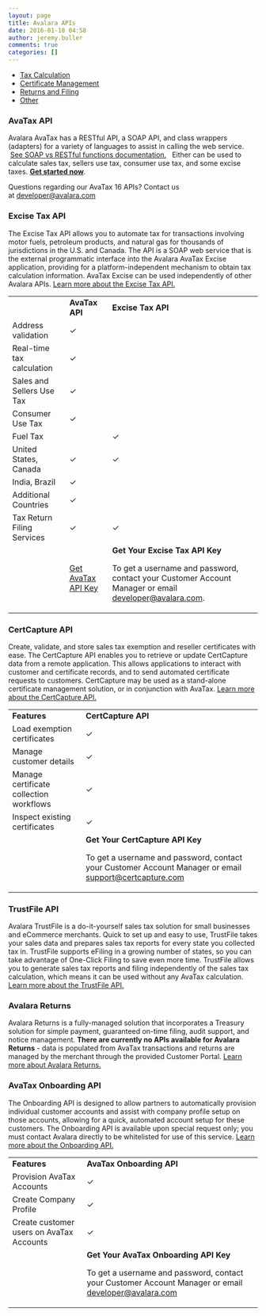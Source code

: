 ```yaml
---
layout: page
title: Avalara APIs
date: 2016-01-18 04:58
author: jeremy.buller
comments: true
categories: []
---
```


<div>

  <!-- Nav tabs -->
  <ul class="nav nav-tabs" role="tablist">
    <li role="presentation" class="active"><a href="#tax-calculation" aria-controls="tax-calculation" role="tab" data-toggle="tab">Tax Calculation</a></li>
    <li role="presentation"><a href="#certificate-management" aria-controls="certificate-management" role="tab" data-toggle="tab">Certificate Management</a></li>
    <li role="presentation"><a href="#returns-and-filing" aria-controls="returns-and-filing" role="tab" data-toggle="tab">Returns and Filing</a></li>
    <li role="presentation"><a href="#other" aria-controls="other" role="tab" data-toggle="tab">Other</a></li>
  </ul>

  <!-- Tab panes -->
  <div class="tab-content">
    <div role="tabpanel" class="tab-pane active" id="tax-calculation">

<h3>AvaTax API</h3>
Avalara AvaTax has a RESTful API, a SOAP API, and class wrappers (adapters) for a variety of languages to assist in calling the web service.  <a href="/avatax/soap-or-rest">See SOAP vs RESTful functions documentation.</a>   Either can be used to calculate sales tax, sellers use tax, consumer use tax, and some excise taxes. <strong><a href="/avatax/getting-started">Get started now</a></strong>.

Questions regarding our AvaTax 16 APIs? Contact us at <a href="mailto:developer@avalara.com">developer@avalara.com</a>
<h3></h3>
<h3>Excise Tax API</h3>
The Excise Tax API allows you to automate tax for transactions involving motor fuels, petroleum products, and natural gas for thousands of jurisdictions in the U.S. and Canada. The API is a SOAP web service that is the external programmatic interface into the Avalara AvaTax Excise application, providing for a platform-independent mechanism to obtain tax calculation information. AvaTax Excise can be used independently of other Avalara APIs. <a href="/excise/">Learn more about the Excise Tax API.</a>
<table>
<tbody>
<tr>
<td></td>
<td><strong>AvaTax API </strong></td>
<td><strong>Excise Tax API</strong></td>
</tr>
<tr>
<td>Address validation</td>
<td>✓</td>
<td></td>
</tr>
<tr>
<td>Real-time tax calculation</td>
<td>✓</td>
<td></td>
</tr>
<tr>
<td>Sales and Sellers Use Tax</td>
<td>✓</td>
<td></td>
</tr>
<tr>
<td>Consumer Use Tax</td>
<td>✓</td>
<td></td>
</tr>
<tr>
<td>Fuel Tax</td>
<td></td>
<td>✓</td>
</tr>
<tr>
<td>United States, Canada</td>
<td>✓</td>
<td>✓</td>
</tr>
<tr>
<td>India, Brazil</td>
<td>✓</td>
<td></td>
</tr>
<tr>
<td>Additional Countries</td>
<td>✓</td>
<td></td>
</tr>
<tr>
<td>Tax Return Filing Services</td>
<td>✓</td>
<td>✓</td>
</tr>
<tr>
<td></td>
<td><a class="button" href="/avatax/getting-started">Get AvaTax API Key</a></td>
<td><strong>Get Your Excise Tax API Key</strong>

To get a username and password, contact your Customer Account Manager or email <a href="mailto:developer@avalara.com">developer@avalara.com</a>.</td>
</tr>
</tbody>
</table>
</div>
<div role="tabpanel" class="tab-pane" id="certificate-management">
<h3>CertCapture API</h3>
Create, validate, and store sales tax exemption and reseller certificates with ease. The CertCapture API enables you to retrieve or update CertCapture data from a remote application. This allows applications to interact with customer and certificate records, and to send automated certificate requests to customers. CertCapture may be used as a stand-alone certificate management solution, or in conjunction with AvaTax. <a href="/certcapture/">Learn more about the CertCapture API.</a>
<table>
<tbody>
<tr>
<td><strong>Features</strong></td>
<td><strong>CertCapture API</strong></td>
</tr>
<tr>
<td>Load exemption certificates</td>
<td>✓</td>
</tr>
<tr>
<td>Manage customer details</td>
<td>✓</td>
</tr>
<tr>
<td>Manage certificate collection workflows</td>
<td>✓</td>
</tr>
<tr>
<td>Inspect existing certificates</td>
<td>✓</td>
</tr>
<tr>
<td></td>
<td><strong>Get Your CertCapture API Key</strong>

To get a username and password, contact your Customer Account Manager or email <a href="mailto:support@certcapture.com">support@certcapture.com</a></td>
</tr>
</tbody>
</table>
</div>
<div role="tabpanel" class="tab-pane" id="returns-and-filing">
<h3>TrustFile API</h3>
Avalara TrustFile is a do-it-yourself sales tax solution for small businesses and eCommerce merchants. Quick to set up and easy to use, TrustFile takes your sales data and prepares sales tax reports for every state you collected tax in. TrustFile supports eFiling in a growing number of states, so you can take advantage of One-Click Filing to save even more time. TrustFile allows you to generate sales tax reports and filing independently of the sales tax calculation, which means it can be used without any AvaTax calculation. <a href="/trustfile/">Learn more about the TrustFile API.</a>
<h3>Avalara Returns</h3>
Avalara Returns is a fully-managed solution that incorporates a Treasury solution for simple payment, guaranteed on-time filing, audit support, and notice management. <b>There are currently no APIs available for Avalara Returns</b> - data is populated from AvaTax transactions and returns are managed by the merchant through the provided Customer Portal. <a href="http://www.avalara.com/products/returns/">Learn more about Avalara Returns.</a>

</div>
<div role="tabpanel" class="tab-pane" id="other">
<h3>AvaTax Onboarding API</h3>
The Onboarding API is designed to allow partners to automatically provision individual customer accounts and assist with company profile setup on those accounts, allowing for a quick, automated account setup for these customers. The Onboarding API is available upon special request only; you must contact Avalara directly to be whitelisted for use of this service. <a href="/onboarding/">Learn more about the Onboarding API.</a>
<table>
<tbody>
<tr>
<td><strong>Features</strong></td>
<td><strong>AvaTax Onboarding API</strong></td>
</tr>
<tr>
<td>Provision AvaTax Accounts</td>
<td>✓</td>
</tr>
<tr>
<td>Create Company Profile</td>
<td>✓</td>
</tr>
<tr>
<td>Create customer users on AvaTax Accounts</td>
<td>✓</td>
</tr>
<tr>
<td></td>
<td><strong>Get Your AvaTax Onboarding API Key</strong>

To get a username and password, contact your Customer Account Manager or email <a href="mailto:developer@avalara.com">developer@avalara.com</a></td>
</tr>
</tbody>
</table>
</div>
</div>

</div>

